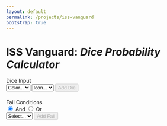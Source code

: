 ```yaml
---
layout: default
permalink: /projects/iss-vanguard
bootstrap: true
---
```


# ISS Vanguard: _Dice Probability Calculator_

<div class="container">
  <div class="row">
    <div class="col" style="margin-bottom: 20px;">
      <label for="dice-input" class="form-label">Dice Input</label>
      <div class="input-group mb-3" id="dice-input">
        <select class="form-select" id="dice-color-select">
          <option value="" selected disabled>Color...</option>
          <option value="red">Red</option>
          <option value="green">Green</option>
          <option value="blue">Blue</option>
        </select>
        <select class="form-select" id="dice-icon-placeholder">
          <option selected disabled>Icon...</option>
        </select>
        <select class="form-select" id="dice-icon-select-red" hidden>
          <option value="" selected disabled>Icon...</option>
          <option value="basic">Basic</option>
          <option value="strength">Strength</option>
          <option value="shield">Shield</option>
          <option value="pickaxe">Pick Axe</option>
          <option value="vanguard">Vanguard</option>
        </select>
        <select class="form-select" id="dice-icon-select-green" hidden>
          <option value="" selected disabled>Icon...</option>
          <option value="basic">Basic</option>
          <option value="compass">Compass</option>
          <option value="eyeball">Eyeball</option>
          <option value="dna">DNA</option>
          <option value="vanguard">Vanguard</option>
        </select>
        <select class="form-select" id="dice-icon-select-blue" hidden>
          <option value="" selected disabled>Icon...</option>
          <option value="basic">Basic</option>
          <option value="wrench">Wrench</option>
          <option value="computer">Computer</option>
          <option value="science">Science</option>
          <option value="vanguard">Vanguard</option>
        </select>
        <button class="btn btn-outline-secondary" type="button" id="add-die-button" disabled>
          <i class="bi bi-plus-lg"></i>Add Die
        </button>
      </div>
      <div id="dice-list" class="list-group"></div>
    </div>
  </div>

  <div class="row">
    <div class="col" style="margin-bottom: 20px;">
      <div class="row">
        <div class="col">
          <label for="fails-input" class="form-label">Fail Conditions</label>
        </div>
        <div class="col">
          <div class="btn-group btn-group-sm" role="group">
            <input type="radio" class="btn-check" name="fail-and-or" id="fail-and" checked>
            <label class="btn btn-outline-secondary" for="fail-and">And</label>
            <input type="radio" class="btn-check" name="fail-and-or" id="fail-or">
            <label class="btn btn-outline-secondary" for="fail-or">Or</label>
          </div>
        </div>
      </div>
      <div class="input-group mb-3" id="fails-input">
        <select class="form-select" id="fails-select">
          <option value="" selected disabled>Select...</option>
          <option value="bang">Bang</option>
        </select>
        <button class="btn btn-outline-secondary" type="button" id="add-fail-button" disabled>
          <i class="bi bi-plus-lg"></i>Add Fail
        </button>
      </div>
      <div id="fails-list" class="list-group"></div>
    </div>
  </div>
</div>

<script>
  // Add Dice
  const diceColorSelect = document.getElementById('dice-color-select');
  const diceIconPlaceholder = document.getElementById('dice-icon-placeholder');
  const diceIconSelectRed = document.getElementById('dice-icon-select-red');
  const diceIconSelectGreen = document.getElementById('dice-icon-select-green');
  const diceIconSelectBlue = document.getElementById('dice-icon-select-blue');
  const addDieButton = document.getElementById('add-die-button');
  const diceList = document.getElementById('dice-list');

  // Add Fail Conditions
  const failsSelect = document.getElementById('fails-select');
  const addFailButton = document.getElementById('add-fail-button');
  const failsList = document.getElementById('fails-list');

  // Add Dice

  function updateDiceColor(event) {
    selectedColor = event.target.value;
    diceIconPlaceholder.hidden = true;
    diceIconSelectRed.hidden = selectedColor === 'green' || selectedColor === 'blue';
    diceIconSelectGreen.hidden = selectedColor !== 'green';
    diceIconSelectBlue.hidden = selectedColor !== 'blue';
    diceIconSelectRed.disabled = false;

    diceIconSelectRed.value = diceIconSelectGreen.value = diceIconSelectBlue.value = '';
    addDieButton.disabled = true;
  }

  function updateDiceIcon(event) {
    addDieButton.disabled = false;
  }

  function addDie() {
    const selectedColor = diceColorSelect.value;
    let selectedIcon;

    if (selectedColor === 'red') {
      selectedIcon = diceIconSelectRed.value;
    } else if (selectedColor === 'green') {
      selectedIcon = diceIconSelectGreen.value;
    } else if (selectedColor === 'blue') {
      selectedIcon = diceIconSelectBlue.value;
    }

    if (selectedIcon) {
      const dieItem = document.createElement('div');
      dieItem.className = 'list-group-item d-flex justify-content-between align-items-center';
      dieItem.textContent = `${selectedColor.charAt(0).toUpperCase() + selectedColor.slice(1)} ${selectedIcon.charAt(0).toUpperCase() + selectedIcon.slice(1)}`;
      diceList.appendChild(dieItem);

      diceColorSelect.value = '';
      diceIconPlaceholder.hidden = false;
      diceIconSelectRed.hidden = true;
      diceIconSelectGreen.hidden = true;
      diceIconSelectBlue.hidden = true;
      addDieButton.disabled = true;
    }
  }

  // Add Fail Conditions

  function updateFails(event) {
    addFailButton.disabled = event.target.value === '';
  }

  function addFails(event) {
    const selectedFail = failsSelect.value;
    const failItem = document.createElement('div');
    failItem.className = 'list-group-item d-flex justify-content-between align-items-center';
    failItem.textContent = selectedFail.charAt(0).toUpperCase() + selectedFail.slice(1);
    failsList.appendChild(failItem);

    failsSelect.value = '';
    addFailButton.disabled = true;
  }

  // Add Dice
  diceColorSelect.addEventListener('change', updateDiceColor);
  diceIconSelectRed.addEventListener('change', updateDiceIcon);
  diceIconSelectGreen.addEventListener('change', updateDiceIcon);
  diceIconSelectBlue.addEventListener('change', updateDiceIcon);
  addDieButton.addEventListener('click', addDie);

  // Add Fail Conditions
  failsSelect.addEventListener('change', updateFails);
  addFailButton.addEventListener('click', addFails);
</script>
